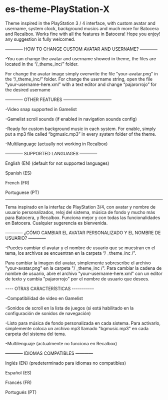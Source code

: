 # es-theme-PlayStation-X
Theme inspired in the PlayStation 3 / 4 interface, with custom avatar and username, system clock,  background musics and much more for Batocera and Recalbox. Works fine with all the features in Batocera!  Hope you enjoy! any suggestion is fully welcomed.

———— HOW TO CHANGE CUSTOM AVATAR AND USERNAME? ————

-You can change the avatar and username showed in theme, the files are located in the “/_theme_inc/” folder.

For change the avatar image simply overwrite the file "your-avatar.png" in the “/_theme_inc/” folder.
For change the username string, open the file "your-username-here.xml" with a text editor and change “pajarorrojo” for the desired username




———— OTHER FEATURES ——————————— 

-Video snap supported in Gamelist

-Gamelist scroll sounds (if enabled in navigation sounds config)

-Ready for custom background music in each system. For enable, simply put a mp3 file called “bgmusic.mp3” in every system folder of the theme.

-Multilanguage (actually not working in Recalbox)




————  SUPPORTED LANGUAGES ———— 

English (EN) (default for not supported languages)

Spanish (ES)

French (FR)

Portuguese (PT)

---------------------------------------------------------------------------------------------------------------------------------

Tema inspirado en la interfaz de PlayStation 3/4, con avatar y nombre de usuario personalizados, reloj del sistema, música de fondo y mucho más para Batocera, y Recalbox. Funciona mejor y con todas las funcionalidades en Batocera. Cualquier sugerencia es bienvenida.

———— ¿CÓMO CAMBIAR EL AVATAR PERSONALIZADO Y EL NOMBRE DE USUARIO? ————

-Puedes cambiar el avatar y el nombre de usuario que se muestran en el tema, los archivos se encuentran en la carpeta “/ _theme_inc /”.

Para cambiar la imagen del avatar, simplemente sobrescribe el archivo "your-avatar.png" en la carpeta "/ _theme_inc /".
Para cambiar la cadena de nombre de usuario, abre el archivo "your-username-here.xml" con un editor de texto y cambia "pajarorrojo" por el nombre de usuario que desees.




---- OTRAS CARACTERÍSTICAS -----------

-Compatibilidad de video en Gamelist

-Sonidos de scroll en la lista de juegos (si está habilitado en la configuración de sonidos de navegación)

-Listo para música de fondo personalizada en cada sistema. Para activarlo, simplemente coloca un archivo mp3 llamado "bgmusic.mp3" en cada carpeta del sistema del tema.

-Multilenguaje (actualmente no funciona en Recalbox)




———— IDIOMAS COMPATIBLES ————

Inglés (EN) (predeterminado para idiomas no compatibles)

Español (ES)

Francés (FR)

Portugués (PT)
